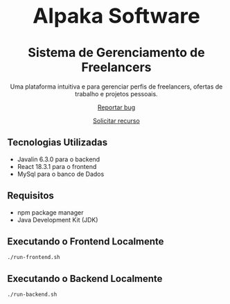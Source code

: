 <p align="center">
  <span style="font-size: 48px; font-weight: bold;">Alpaka Software</span>
</p>

<h1 align="center">Sistema de Gerenciamento de Freelancers</h1>

<p align="center">
  Uma plataforma intuitiva e para gerenciar perfis de freelancers, ofertas de trabalho e projetos pessoais.
</p>
<p align="center">
  <a href="https://github.com/kaue-oliveira/RedeMais/issues/new?assignees=-&labels=bug&template=bug_report.yml">Reportar bug</a>
</p>
<p align="center">
  <a href="https://github.com/kaue-oliveira/RedeMais/issues/new?assignees=&labels=feature&template=feature_request.yml">Solicitar recurso</a>
</p>

## Tecnologias Utilizadas

- Javalin 6.3.0 para o backend
- React 18.3.1 para o frontend
- MySql para o banco de Dados

## Requisitos
- npm package manager
- Java Development Kit (JDK)

## Executando o Frontend Localmente
```
./run-frontend.sh
```

## Executando o Backend Localmente
```
./run-backend.sh
```